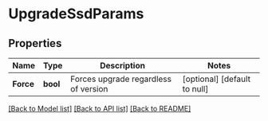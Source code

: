 # UpgradeSsdParams

## Properties
Name | Type | Description | Notes
------------ | ------------- | ------------- | -------------
**Force** | **bool** | Forces upgrade regardless of version | [optional] [default to null]

[[Back to Model list]](../README.md#documentation-for-models) [[Back to API list]](../README.md#documentation-for-api-endpoints) [[Back to README]](../README.md)


